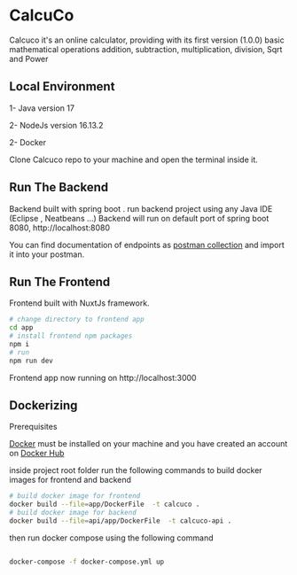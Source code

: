 # CalcuCo

Calcuco it's an online calculator, providing with its first version (1.0.0)
basic mathematical operations addition, subtraction, multiplication, division, Sqrt and Power

## Local Environment
1- Java version 17

2- NodeJs version 16.13.2 

2- Docker


Clone Calcuco repo to your machine and open the terminal inside it.

## Run The Backend
Backend built with spring boot . 
run backend project using  any Java IDE (Eclipse , Neatbeans ...)
Backend will run on default port of spring boot 8080, http://localhost:8080

You can  find documentation of endpoints as [postman collection](https://www.getpostman.com/collections/c2523dfa9b2ed8aba9ab)  and import it into your postman.

## Run The Frontend
Frontend built with NuxtJs framework.
```bash
# change directory to frontend app
cd app
# install frontend npm packages
npm i 
# run 
npm run dev
```
Frontend app now running on http://localhost:3000

## Dockerizing

Prerequisites

[Docker](https://docs.docker.com/get-started/) must be installed on your machine and you have created an  account on [Docker Hub](https://hub.docker.com/)

inside project root folder run the following commands to build  docker images for frontend and backend
```bash
# build docker image for frontend
docker build --file=app/DockerFile  -t calcuco .
# build docker image for backend
docker build --file=api/app/DockerFile  -t calcuco-api .

```
then run docker compose using the following command

```bash

docker-compose -f docker-compose.yml up

```
